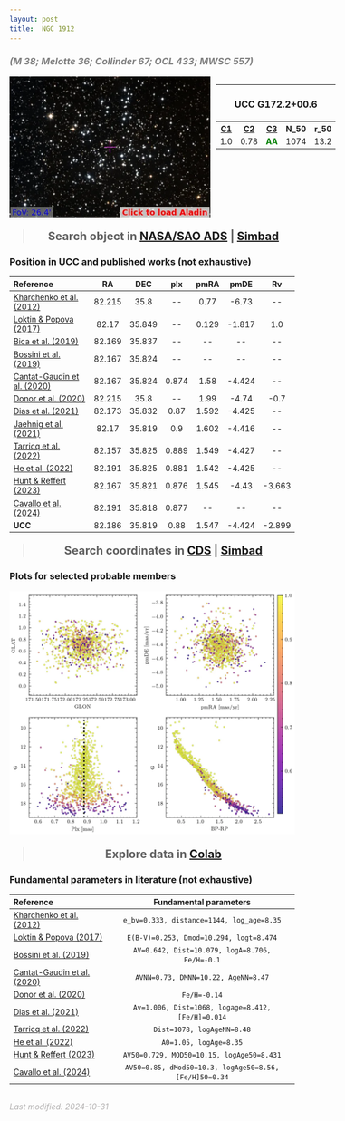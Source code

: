 ```yaml
---
layout: post
title:  NGC 1912
---
```

<h3><span style="color: #808080;"><i>(M 38; Melotte 36; Collinder 67; OCL 433; MWSC 557)</i></span></h3><div style="display: flex; justify-content: space-between; width:720px;height:250px">
<div style="text-align: center;">
<!-- WEBP image -->
<img id="myImage" src="https://raw.githubusercontent.com/ucc23/Q2P/main/plots/ngc1912_aladin.webp" alt="Clickable Image" style="width:355px;height:250px; cursor: pointer;">

<!-- Div to contain Aladin Lite viewer -->
<div id="aladin-lite-div" style="width:355px;height:250px;display:none;"></div>

<!-- Aladin Lite script (will be loaded after the image is clicked) -->
<script type="text/javascript">
// Function to load Aladin Lite after image click and hide the image
function loadAladinLiteAndHideImage() {
    // Dynamically load the Aladin Lite script
    let aladinScript = document.createElement('script');
    aladinScript.src = "https://aladin.cds.unistra.fr/AladinLite/api/v3/latest/aladin.js";
    aladinScript.charset = "utf-8";
    aladinScript.onload = function () {
        A.init.then(() => {
            let aladin = A.aladin('#aladin-lite-div', {survey:"P/DSS2/color", fov:0.44, target: "82.186 35.819"});
            // Remove the image
            document.getElementById('myImage').remove();
            // Hide the image
            //document.getElementById('myImage').style.visibility = "hidden";
            // Show the Aladin Lite viewer
            document.getElementById('aladin-lite-div').style.display = 'block';
        });
     };
    document.head.appendChild(aladinScript);
}
// Event listener for image click
document.getElementById('myImage').addEventListener('click', loadAladinLiteAndHideImage);
</script>
</div>
<!-- Left block -->

<table style="text-align: center; width:355px;height:250px;">
  <!-- Row 1 (title) -->
  <tr>
    <td colspan="5"><h3>UCC G172.2+00.6</h3></td>
  </tr>
  <!-- Row 2 -->
  <tr>
    <th><a href="https://ucc.ar/faq#what-are-the-c1-c2-and-c3-parameters" title="Photometric class">C1</a></th>
    <th><a href="https://ucc.ar/faq#what-are-the-c1-c2-and-c3-parameters" title="Density class">C2</a></th>
    <th><a href="https://ucc.ar/faq#what-are-the-c1-c2-and-c3-parameters" title="Combined class">C3</a></th>
    <th><div title="Stars with membership probability >50%">N_50</div></th>
    <th><div title="Radius that contains half the members [arcmin]">r_50</div></th>
  </tr>
  <!-- Row 3 -->
  <tr>
    <td>1.0</td>
    <td>0.78</td>
    <td><span style="color: green; font-weight: bold;">A</span><span style="color: green; font-weight: bold;">A</span></td>
    <td>1074</td>
    <td>13.2</td>
  </tr>
</table>
</div>

> <p style="text-align:center; font-weight: bold; font-size:20px">Search object in <a href="https://ui.adsabs.harvard.edu/search/q=%20collection%3Aastronomy%20body%3A%22NGC%201912%22&sort=date%20desc%2C%20bibcode%20desc&p_=0" target="_blank">NASA/SAO ADS</a> | <a href="https://simbad.cds.unistra.fr/simbad/sim-id-refs?Ident=ngc1912" target="_blank">Simbad</a></p>


### Position in UCC and published works (not exhaustive)

| Reference    | RA    | DEC   | plx  | pmRA  | pmDE   |  Rv  |
| :---         | :---: | :---: | :---: | :---: | :---: | :---: |
|[Kharchenko et al. (2012)](https://ui.adsabs.harvard.edu/abs/2012A%26A...543A.156K) | 82.215 | 35.8 | -- | 0.77 | -6.73 | -- |
|[Loktin & Popova (2017)](https://ui.adsabs.harvard.edu/abs/2017AstBu..72..257L/abstract) | 82.17 | 35.849 | -- | 0.129 | -1.817 | 1.0 |
|[Bica et al. (2019)](https://ui.adsabs.harvard.edu/abs/2019AJ....157...12B/abstract) | 82.169 | 35.837 | -- | -- | -- | -- |
|[Bossini et al. (2019)](https://ui.adsabs.harvard.edu/abs/2019A%26A...623A.108B/abstract) | 82.167 | 35.824 | -- | -- | -- | -- |
|[Cantat-Gaudin et al. (2020)](https://ui.adsabs.harvard.edu/abs/2020A%26A...640A...1C) | 82.167 | 35.824 | 0.874 | 1.58 | -4.424 | -- |
|[Donor et al. (2020)](https://ui.adsabs.harvard.edu/abs/2020AJ....159..199D/abstract) | 82.215 | 35.8 | -- | 1.99 | -4.74 | -0.7 |
|[Dias et al. (2021)](https://ui.adsabs.harvard.edu/abs/2021MNRAS.504..356D) | 82.173 | 35.832 | 0.87 | 1.592 | -4.425 | -- |
|[Jaehnig et al. (2021)](https://ui.adsabs.harvard.edu/abs/2021ApJ...923..129J/abstract) | 82.17 | 35.819 | 0.9 | 1.602 | -4.416 | -- |
|[Tarricq et al. (2022)](https://ui.adsabs.harvard.edu/abs/2022A%26A...659A..59T/abstract) | 82.157 | 35.825 | 0.889 | 1.549 | -4.427 | -- |
|[He et al. (2022)](https://ui.adsabs.harvard.edu/abs/2022ApJS..262....7H/abstract) | 82.191 | 35.825 | 0.881 | 1.542 | -4.425 | -- |
|[Hunt & Reffert (2023)](https://ui.adsabs.harvard.edu/abs/2023A%26A...673A.114H/abstract) | 82.167 | 35.821 | 0.876 | 1.545 | -4.43 | -3.663 |
|[Cavallo et al. (2024)](https://ui.adsabs.harvard.edu/abs/2024AJ....167...12C/abstract) | 82.191 | 35.818 | 0.877 | -- | -- | -- |
| **UCC** |82.186 | 35.819 | 0.88 | 1.547 | -4.424 | -2.899 |

> <p style="text-align:center; font-weight: bold; font-size:20px">Search coordinates in <a href="https://cdsportal.u-strasbg.fr/?target=82.186,+35.819" target="_blank">CDS</a> | <a href="https://simbad.cds.unistra.fr/mobile/object_list.html?coord=82.186%2035.819&output=json&radius=5&userEntry=ngc1912" target="_blank">Simbad</a></p>

### Plots for selected probable members

![CLUSTER](https://raw.githubusercontent.com/ucc23/Q2P/main/plots/ngc1912.webp)


> <p style="text-align:center; font-weight: bold; font-size:20px">Explore data in <a href="https://colab.research.google.com/github/UCC23/Q2P/blob/master/notebooks/ngc1912.ipynb" target="_blank">Colab</a></p>


### Fundamental parameters in literature (not exhaustive)

| Reference |  Fundamental parameters |
| :---         |     :---:      |
| [Kharchenko et al. (2012)](https://ui.adsabs.harvard.edu/abs/2012A%26A...543A.156K) | `e_bv=0.333, distance=1144, log_age=8.35` |
| [Loktin & Popova (2017)](https://ui.adsabs.harvard.edu/abs/2017AstBu..72..257L/abstract) | `E(B-V)=0.253, Dmod=10.294, logt=8.474` |
| [Bossini et al. (2019)](https://ui.adsabs.harvard.edu/abs/2019A%26A...623A.108B/abstract) | `AV=0.642, Dist=10.079, logA=8.706, Fe/H=-0.1` |
| [Cantat-Gaudin et al. (2020)](https://ui.adsabs.harvard.edu/abs/2020A%26A...640A...1C) | `AVNN=0.73, DMNN=10.22, AgeNN=8.47` |
| [Donor et al. (2020)](https://ui.adsabs.harvard.edu/abs/2020AJ....159..199D/abstract) | `Fe/H=-0.14` |
| [Dias et al. (2021)](https://ui.adsabs.harvard.edu/abs/2021MNRAS.504..356D) | `Av=1.006, Dist=1068, logage=8.412, [Fe/H]=0.014` |
| [Tarricq et al. (2022)](https://ui.adsabs.harvard.edu/abs/2022A%26A...659A..59T/abstract) | `Dist=1078, logAgeNN=8.48` |
| [He et al. (2022)](https://ui.adsabs.harvard.edu/abs/2022ApJS..262....7H/abstract) | `A0=1.05, logAge=8.35` |
| [Hunt & Reffert (2023)](https://ui.adsabs.harvard.edu/abs/2023A%26A...673A.114H/abstract) | `AV50=0.729, MOD50=10.15, logAge50=8.431` |
| [Cavallo et al. (2024)](https://ui.adsabs.harvard.edu/abs/2024AJ....167...12C/abstract) | `AV50=0.85, dMod50=10.3, logAge50=8.56, [Fe/H]50=0.34` |

<br>
<font color="b3b1b1"><i>Last modified: 2024-10-31</i></font>
